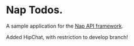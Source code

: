 # Nap Todos. 

A sample application for the [Nap API framework](https://github.com/virtusize/nap).

Added HipChat, with restriction to develop branch!
